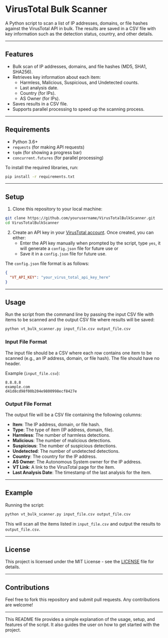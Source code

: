 # VirusTotal Bulk Scanner

A Python script to scan a list of IP addresses, domains, or file hashes against the VirusTotal API in bulk. The results are saved in a CSV file with key information such as the detection status, country, and other details.

---

## Features

- Bulk scan of IP addresses, domains, and file hashes (MD5, SHA1, SHA256).
- Retrieves key information about each item:
  - Harmless, Malicious, Suspicious, and Undetected counts.
  - Last analysis date.
  - Country (for IPs).
  - AS Owner (for IPs).
- Saves results in a CSV file.
- Supports parallel processing to speed up the scanning process.

---

## Requirements

- Python 3.6+
- `requests` (for making API requests)
- `tqdm` (for showing a progress bar)
- `concurrent.futures` (for parallel processing)

To install the required libraries, run:

```bash
pip install -r requirements.txt
```

---

## Setup

1. Clone this repository to your local machine:

```bash
git clone https://github.com/yourusername/VirusTotalBulkScanner.git
cd VirusTotalBulkScanner
```

2. Create an API key in your [VirusTotal account](https://www.virustotal.com/). Once created, you can either:
   - Enter the API key manually when prompted by the script, type `yes`, it will generate a `config.json` file for future use or
   - Save it in a `config.json` file for future use.

The `config.json` file format is as follows:

```json
{
  "VT_API_KEY": "your_virus_total_api_key_here"
}
```

---

## Usage

Run the script from the command line by passing the input CSV file with items to be scanned and the output CSV file where results will be saved:

```bash
python vt_bulk_scanner.py input_file.csv output_file.csv
```

### Input File Format

The input file should be a CSV where each row contains one item to be scanned (e.g., an IP address, domain, or file hash). The file should have no header.

Example (`input_file.csv`):

```csv
8.8.8.8
example.com
d41d8cd98f00b204e9800998ecf8427e
```

### Output File Format

The output file will be a CSV file containing the following columns:

- **Item**: The IP address, domain, or file hash.
- **Type**: The type of item (IP address, domain, file).
- **Harmless**: The number of harmless detections.
- **Malicious**: The number of malicious detections.
- **Suspicious**: The number of suspicious detections.
- **Undetected**: The number of undetected detections.
- **Country**: The country for the IP address.
- **AS Owner**: The Autonomous System owner for the IP address.
- **VT Link**: A link to the VirusTotal page for the item.
- **Last Analysis Date**: The timestamp of the last analysis for the item.

---

## Example

Running the script:

```bash
python vt_bulk_scanner.py input_file.csv output_file.csv
```

This will scan all the items listed in `input_file.csv` and output the results to `output_file.csv`.

---

## License

This project is licensed under the MIT License - see the [LICENSE](LICENSE) file for details.

---

## Contributions

Feel free to fork this repository and submit pull requests. Any contributions are welcome!

---

This README file provides a simple explanation of the usage, setup, and features of the script. It also guides the user on how to get started with the project.
